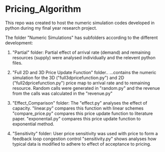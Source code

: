 # Pricing_Algorithm

This repo was created to host the numeric simulation codes developed in python during my final year research project.

The folder "Numeric Simulations" has subfolders according to the different development:

1. "Partial" folder:
Partial effect of arrival rate (demand) and remaining resources (supply) were analysed individually and the relevent python files.

2. "Full 2D and 3D Price Update Function" folder..
...contains the numeric simulation for the 3D ("full3dpricefunction.py") and 2D ("full2dpricefunction.py") price map to arrival rate and to remaining resource. Random calls were generated in "random.py" and the revenue from the calls was calculated in the "revenue.py"


3. "Effect_Comparison" folder:
The "effect.py" analyses the effect of capacity. 
"linear.py" compares this function with linear schemes
"compare_price.py" compares this price update function to literature paper.
"exponentail.py" compares this price update function to exponential method.


4. "Sensitivity" folder:
User price sensitivity was used with price to form a feedback loop congestion control
"sensitivity.py" shows analyses how typical data is modified to adhere to effect of acceptance to pricing.

